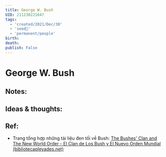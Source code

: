 ```yaml
---
title: George W. Bush
UID: 211230221647
tags:
  - 'created/2021/Dec/30'
  - 'seed🥜'
  - 'permanent/people'
birth:
death:
publish: False
---
```

# George W. Bush

## Notes:


## Ideas & thoughts:

## Ref:
- Trang tổng hợp những tài liệu đen tối về Bush: [The Bushes' Clan and The New World Order - El Clan de Los Bush y El Nuevo Orden Mundial (bibliotecapleyades.net)](https://www.bibliotecapleyades.net/esp_sociopol_bush.htm)
